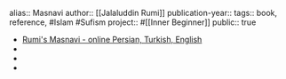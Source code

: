 alias:: Masnavi
author:: [[Jalaluddin Rumi]] 
publication-year::
tags:: book, reference, #Islam #Sufism 
project:: #[[Inner Beginner]] 
public:: true

- [Rumi's Masnavi - online Persian, Turkish, English](http://www.masnavi.net/)
-
-
-
